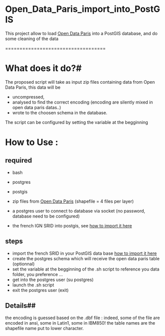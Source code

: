 Open_Data_Paris_import_into_PostGIS
===================================

This project allow to load [Open Data Paris](http://opendata.paris.fr/opendata/) into a PostGIS database, and do some cleaning of the data


===================================
# What does it do?#

The proposed script will take as input zip files containing data from Open Data Paris,
this data will be

* uncompressed, 
* analysed to find the correct encoding (encoding are silently mixed in open data paris datas..)
* wrote to the choosen schema in the database.
 
The script can be configured by setting the variable at the begginning


# How to Use : #

## required ##
 * bash
 * postgres
 * postgis
 * zip files from [Open Data Paris](http://opendata.paris.fr/opendata/) (shapefile =  4 files per layer)
 * a postgres user to connect to database via socket (no password, database need to be configured)

 * the french IGN SRID into postgis, see [how to import it here](https://github.com/Remi-C/IGN_spatial_ref_for_PostGIS)
 

## steps ##
 
 * import the french SRID in your PostGIS data base [how to import it here](https://github.com/Remi-C/IGN_spatial_ref_for_PostGIS)
 * create the postgres schema which will receive the open data paris table (optionnal)
 * set the variable at the begginning of the .sh script to reference you data folder, you preference ...
 * get into the postgres user (su postgres)
 * launch the .sh script 
 * exit the postgres user (exit)

## Details## 
the encoding is guessed based on the .dbf file : indeed, some of the file are encoded in ansi, some in Latin1, some in IBM850!
the table names are the shapefile name put to lower character.


